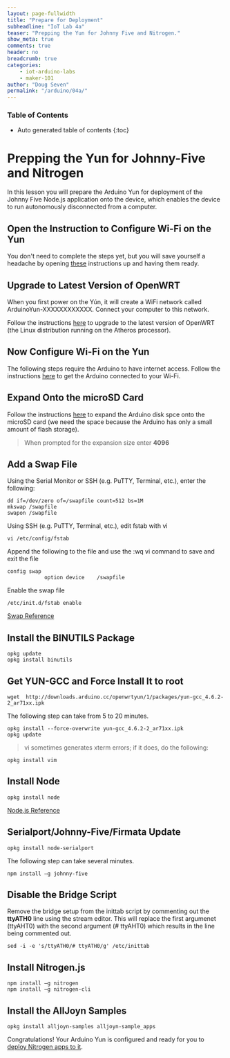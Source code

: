 ```yaml
---
layout: page-fullwidth
title: "Prepare for Deployment"
subheadline: "IoT Lab 4a"
teaser: "Prepping the Yun for Johnny Five and Nitrogen."
show_meta: true
comments: true
header: no
breadcrumb: true
categories:
    - iot-arduino-labs
    - maker-101
author: "Doug Seven"
permalink: "/arduino/04a/"
---
```


### Table of Contents
*  Auto generated table of contents
{:toc}

# Prepping the Yun for Johnny-Five and Nitrogen
In this lesson you will prepare the Arduino Yun for deployment of the Johnny Five Node.js application onto the device, which enables the device to run autonomously disconnected from a computer.

## Open the Instruction to Configure Wi-Fi on the Yun  
You don't need to complete the steps yet, but you will save yourself a headache by opening [these](http://arduino.cc/en/Guide/ArduinoYun#toc13) instructions up and having them ready.  

## Upgrade to Latest Version of OpenWRT  
When you first power on the Yún, it will create a WiFi network called ArduinoYun-XXXXXXXXXXXX. Connect your computer to this network.  
  
Follow the instructions [here](http://arduino.cc/en/Tutorial/YunSysupgrade) to upgrade to the latest version of OpenWRT (the Linux distribution running on the Atheros processor).  

## Now Configure Wi-Fi on the Yun  
The following steps require the Arduino to have internet access. Follow the instructions [here](http://arduino.cc/en/Guide/ArduinoYun#toc13) to get the Arduino connected to your Wi-Fi.

## Expand Onto the microSD Card  
Follow the instructions [here](http://arduino.cc/en/Tutorial/ExpandingYunDiskSpace) to expand the Arduino disk spce onto the microSD card (we need the space because the Arduino has only a small amount of flash storage).  
>When prompted for the expansion size enter **4096**  

## Add a Swap File  
Using the Serial Monitor or SSH (e.g. PuTTY, Terminal, etc.), enter the following:  

    dd if=/dev/zero of=/swapfile count=512 bs=1M  
    mkswap /swapfile
    swapon /swapfile

Using SSH (e.g. PuTTY, Terminal, etc.), edit fstab with vi  

    vi /etc/config/fstab  

Append the following to the file and use the :wq vi command to save and exit the file  

    config swap  
                option device    /swapfile  

Enable the swap file  

    /etc/init.d/fstab enable

[Swap Reference](http://www.cambus.net/getting-started-with-openwrt/)
## Install the BINUTILS Package

    opkg update
    opkg install binutils

## Get YUN-GCC and Force Install It to root  

    wget  http://downloads.arduino.cc/openwrtyun/1/packages/yun-gcc_4.6.2-2_ar71xx.ipk
    
The following step can take from 5 to 20 minutes.  

    opkg install --force-overwrite yun-gcc_4.6.2-2_ar71xx.ipk
    opkg update

>vi sometimes generates xterm errors; if it does, do the following:  

    opkg install vim

## Install Node  

    opkg install node

[Node.js Reference](http://blog.arduino.cc/2014/05/06/time-to-expand-your-yun-disk-space-and-install-node-js/)
## Serialport/Johnny-Five/Firmata Update  

    opkg install node-serialport

The following step can take several minutes.  

    npm install –g johnny-five

## Disable the Bridge Script  
Remove the bridge setup from the inittab script by commenting out the **ttyATH0** line using the stream editor. This will replace the first argumenet (ttyAHT0) with the second argument (# ttyAHT0) which results in the line being commented out.  

    sed -i -e 's/ttyATH0/# ttyATH0/g' /etc/inittab
  
## Install Nitrogen.js  

    npm install –g nitrogen
    npm install –g nitrogen-cli

## Install the AllJoyn Samples  

    opkg install alljoyn-samples alljoyn-sample_apps
    
Congratulations! Your Arduino Yun is configured and ready for you to [deploy Nitrogen apps to it](/arduino/0B/).